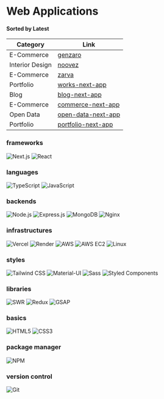 # Web Applications

#### Sorted by Latest

| Category        | Link                                                           |
| --------------- | -------------------------------------------------------------- |
| E-Commerce      | [genzaro](https://genzaro.vercel.app)                          |
| Interior Design | [noovez](https://noovez.vercel.app)                            |
| E-Commerce      | [zarva](https://zarva.vercel.app)                              |
| Portfolio       | [works-next-app](https://works-next-app.vercel.app)            |
| Blog            | [blog-next-app](https://blog-next-app-three.vercel.app)        |
| E-Commerce      | [commerce-next-app](https://commerce-next-app-zeta.vercel.app) |
| Open Data       | [open-data-next-app](https://open-data-next-app.vercel.app)    |
| Portfolio       | [portfolio-next-app](https://portfolio-next-app-nu.vercel.app) |




### frameworks

![Next.js](https://img.shields.io/badge/Next.js-28a745?style=for-the-badge&logo=nextdotjs&logoColor=white)
![React](https://img.shields.io/badge/React-000000?style=for-the-badge&logo=react&logoColor=white)

### languages

![TypeScript](https://img.shields.io/badge/TypeScript-28a745?style=for-the-badge&logo=typescript&logoColor=white)
![JavaScript](https://img.shields.io/badge/JavaScript-000000?style=for-the-badge&logo=javascript&logoColor=white)

### backends

![Node.js](https://img.shields.io/badge/Node.js-28a745?style=for-the-badge&logo=nodedotjs&logoColor=white)
![Express.js](https://img.shields.io/badge/Express.js-28a745?style=for-the-badge&logo=express&logoColor=white)
![MongoDB](https://img.shields.io/badge/MongoDB-28a745?style=for-the-badge&logo=mongodb&logoColor=white)
![Nginx](https://img.shields.io/badge/Nginx-000000?style=for-the-badge&logo=nginx&logoColor=white)

### infrastructures

![Vercel](https://img.shields.io/badge/Vercel-28a745?style=for-the-badge&logo=vercel&logoColor=white)
![Render](https://img.shields.io/badge/Render-000000?style=for-the-badge&logo=render&logoColor=white)
![AWS](https://img.shields.io/badge/AWS-000000?style=for-the-badge&logo=amazonaws&logoColor=white)
![AWS EC2](https://img.shields.io/badge/AWS%20EC2-000000?style=for-the-badge&logo=amazonec2&logoColor=white)
![Linux](https://img.shields.io/badge/Linux-000000?style=for-the-badge&logo=linux&logoColor=white)

### styles

![Tailwind CSS](https://img.shields.io/badge/Tailwind%20CSS-28a745?style=for-the-badge&logo=tailwindcss&logoColor=white)
![Material-UI](https://img.shields.io/badge/Material%20UI-000000?style=for-the-badge&logo=mui&logoColor=white)
![Sass](https://img.shields.io/badge/Sass-000000?style=for-the-badge&logo=sass&logoColor=white)
![Styled Components](https://img.shields.io/badge/Styled%20Components-000000?style=for-the-badge&logo=styledcomponents&logoColor=white)

### libraries

![SWR](https://img.shields.io/badge/SWR-000000?style=for-the-badge&logo=swr&logoColor=white)
![Redux](https://img.shields.io/badge/Redux-000000?style=for-the-badge&logo=redux&logoColor=white)
![GSAP](https://img.shields.io/badge/GSAP-000000?style=for-the-badge&logo=greensock&logoColor=white)

### basics

![HTML5](https://img.shields.io/badge/HTML5-000000?style=for-the-badge&logo=html5&logoColor=white)
![CSS3](https://img.shields.io/badge/CSS3-000000?style=for-the-badge&logo=css3&logoColor=white)

### package manager

![NPM](https://img.shields.io/badge/NPM-28a745?style=for-the-badge&logo=npm&logoColor=white)

### version control

![Git](https://img.shields.io/badge/Git-28a745?style=for-the-badge&logo=git&logoColor=white)
